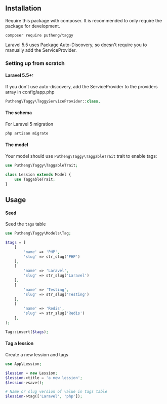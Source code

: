 Installation
------------

Require this package with composer. It is recommended to only require the package for development.
```
composer require putheng/taggy
```

Laravel 5.5 uses Package Auto-Discovery, so doesn't require you to manually add the ServiceProvider.

### Setting up from scratch

#### Laravel 5.5+:
If you don't use auto-discovery, add the ServiceProvider to the providers array in config/app.php
```php
Putheng\Taggy\TaggyServiceProvider::class,
```

#### The schema
For Laravel 5 migration
```php
php artisan migrate
```

#### The model
Your model should use `Putheng\Taggy\TaggableTrait` trait to enable tags:
```php
use Putheng\Taggy\TaggableTrait;

class Lession extends Model {
    use TaggableTrait;
}
```

## Usage
#### Seed
Seed the `tags` table
```php
use Putheng\Taggy\Models\Tag;

$tags = [
	[
		'name' => 'PHP',
		'slug' => str_slug('PHP')
	],
	[
		'name' => 'Laravel',
		'slug' => str_slug('Laravel')
	],
	[
		'name' => 'Testing',
		'slug' => str_slug('Testing')
	],
	[
		'name' => 'Redis',
		'slug' => str_slug('Redis')
	],
];

Tag::insert($tags);
```

#### Tag a lession
Create a new lession and tags

```php
use App\Lession;

$lession = new Lession;
$lession->title = 'a new lession';
$lession->save();

# Name or slug version of value in tags table
$lession->tag(['Laravel', 'php']);
```